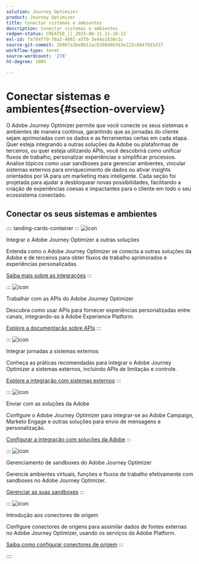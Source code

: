```yaml
---
solution: Journey Optimizer
product: Journey Optimizer
title: Conectar sistemas e ambientes
description: Conectar sistemas e ambientes
redpen-status: CREATED_||_2025-08-11_21-18-12
exl-id: fe784f79-f8a2-4091-a5f0-3e44a1838c1c
source-git-commit: 2b907a3be8b11ac6308d0b563e122c88478d1d37
workflow-type: tm+mt
source-wordcount: '278'
ht-degree: 100%

---
```


# Conectar sistemas e ambientes{#section-overview}

O Adobe Journey Optimizer permite que você conecte os seus sistemas e ambientes de maneira contínua, garantindo que as jornadas do cliente sejam aprimoradas com os dados e as ferramentas certas em cada etapa. Quer esteja integrando a outras soluções da Adobe ou plataformas de terceiros, ou quer esteja utilizando APIs, você descobrirá como unificar fluxos de trabalho, personalizar experiências e simplificar processos. Analise tópicos como usar sandboxes para gerenciar ambientes, vincular sistemas externos para enriquecimento de dados ou ativar insights orientados por IA para um marketing mais inteligente. Cada seção foi projetada para ajudar a desbloquear novas possibilidades, facilitando a criação de experiências coesas e impactantes para o cliente em todo o seu ecossistema conectado.

## Conectar os seus sistemas e ambientes

:::: landing-cards-container
:::
![icon](https://cdn.experienceleague.adobe.com/icons/puzzle-piece.svg?lang=pt-BR)

Integrar o Adobe Journey Optimizer a outras soluções

Entenda como o Adobe Journey Optimizer se conecta a outras soluções da Adobe e de terceiros para obter fluxos de trabalho aprimorados e experiências personalizadas.

[Saiba mais sobre as integrações](../using/integrations/ajo-integrations.md)
:::

:::
![icon](https://cdn.experienceleague.adobe.com/icons/code-branch.svg)

Trabalhar com as APIs do Adobe Journey Optimizer

Descubra como usar APIs para fornecer experiências personalizadas entre canais, integrando-as à Adobe Experience Platform.

[Explore a documentação sobre APIs](../using/configuration/ajo-apis.md)
:::

:::
![icon](https://cdn.experienceleague.adobe.com/icons/puzzle-piece.svg?lang=pt-BR)

Integrar jornadas a sistemas externos

Conheça as práticas recomendadas para integrar o Adobe Journey Optimizer a sistemas externos, incluindo APIs de limitação e controle.

[Explore a integração com sistemas externos](external-systems-landing-page.md)
:::

:::
![icon](https://cdn.experienceleague.adobe.com/icons/puzzle-piece.svg?lang=pt-BR)

Enviar com as soluções da Adobe

Configure o Adobe Journey Optimizer para integrar-se ao Adobe Campaign, Marketo Engage e outras soluções para envio de mensagens e personalização.

[Configurar a integração com soluções da Adobe](adobe-solutions-landing-page.md)
:::

:::
![icon](https://cdn.experienceleague.adobe.com/icons/gear.svg)

Gerenciamento de sandboxes do Adobe Journey Optimizer

Gerencie ambientes virtuais, funções e fluxos de trabalho efetivamente com sandboxes no Adobe Journey Optimizer.

[Gerenciar as suas sandboxes](sandbox-landing-page.md)
:::

:::
![icon](https://cdn.experienceleague.adobe.com/icons/circle-play.svg)

Introdução aos conectores de origem

Configure conectores de origens para assimilar dados de fontes externas no Adobe Journey Optimizer, usando os serviços da Adobe Platform.

[Saiba como configurar conectores de origem](../using/start/get-started-sources.md)
:::

::::
